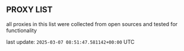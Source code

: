 ## PROXY LIST

all proxies in this list were collected from open sources and tested for functionality

last update: `2025-03-07 08:51:47.581142+00:00` UTC